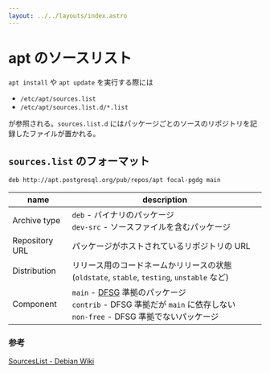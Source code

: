 ```yaml
---
layout: ../../layouts/index.astro
---
```


# apt のソースリスト

`apt install` や `apt update` を実行する際には

- `/etc/apt/sources.list`
- `/etc/apt/sources.list.d/*.list`

が参照される。`sources.list.d` にはパッケージごとのソースのリポジトリを記録したファイルが置かれる。

## `sources.list` のフォーマット

```txt
deb http://apt.postgresql.org/pub/repos/apt focal-pgdg main
```

| name | description |
| ---- | ----------- |
| Archive type | `deb` - バイナリのパッケージ<br />`dev-src` - ソースファイルを含むパッケージ |
| Repository URL | パッケージがホストされているリポジトリの URL |
| Distribution | リリース用のコードネームかリリースの状態 (`oldstate`, `stable`, `testing`, `unstable` など) |
| Component | `main` - [DFSG](http://www.debian.org/social_contract#guidelines) 準拠のパッケージ<br />`contrib` - DFSG 準拠だが `main` に依存しない<br />`non-free` - DFSG 準拠でないパッケージ |

### 参考

[SourcesList - Debian Wiki](https://wiki.debian.org/SourcesList)

